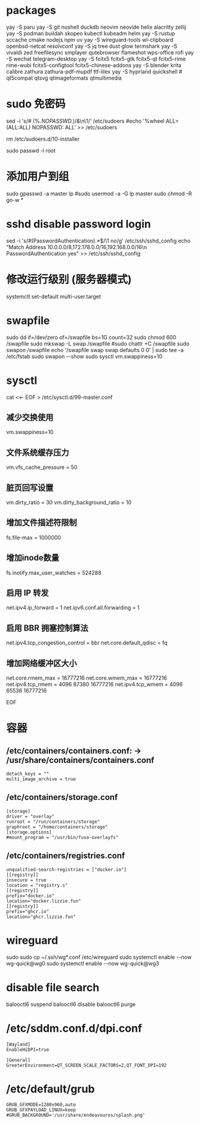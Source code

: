 # packages
yay -S paru
yay -S git nushell duckdb neovim neovide helix alacritty zellij
yay -S podman buildah skopeo kubectl kubeadm helm
yay -S rustup sccache cmake nodejs npm uv
yay -S wireguard-tools wl-clipboard openbsd-netcat resolvconf
yay -S jq tree dust glow termshark
yay -S vivaldi zed freefilesync smplayer qutebrowser flameshot wps-office rofi
yay -S wechat telegram-desktop
yay -S fcitx5 fcitx5-gtk fcitx5-qt fcitx5-rime rime-wubi fcitx5-configtool fcitx5-chinese-addons
yay -S blender krita calibre zathura zathura-pdf-mupdf ttf-lilex
yay -S hyprland quickshell # qt5compat qtsvg qtimageformats qtmultimedia

# sudo 免密码
sed -i 's/# \(%.*NOPASSWD.*\)/&\n\1/' /etc/sudoers
#echo '%wheel ALL=(ALL:ALL) NOPASSWD: ALL' >> /etc/sudoers

rm /etc/sudoers.d/10-installer

sudo passwd -l root

# 添加用户到组
sudo gpasswd -a master lp
#sudo usermod -a -G lp master
sudo chmod -R go-w *

# sshd disable password login
sed -i 's/#\(PasswordAuthentication\).*$/\1 no/g' /etc/ssh/sshd_config
echo "Match Address 10.0.0.0/8,172.178.0.0/16,192.168.0.0/16\n    PasswordAuthentication yes" >> /etc/ssh/sshd_config

# 修改运行级别 (服务器模式)
systemctl set-default multi-user.target

# swapfile
sudo dd if=/dev/zero of=/swapfile bs=1G count=32
sudo chmod 600 /swapfile
sudo mkswap -L swap /swapfile
#sudo chattr +C /swapfile
sudo swapon /swapfile
echo '/swapfile swap swap defaults 0 0' | sudo tee -a /etc/fstab
sudo swapon --show
sudo sysctl vm.swappiness=10

# sysctl
cat <<- EOF > /etc/sysctl.d/99-master.conf
## 减少交换使用
vm.swappiness=10

## 文件系统缓存压力
vm.vfs_cache_pressure = 50

## 脏页回写设置
vm.dirty_ratio = 30
vm.dirty_background_ratio = 10

## 增加文件描述符限制
fs.file-max = 1000000

## 增加inode数量
fs.inotify.max_user_watches = 524288

## 启用 IP 转发
net.ipv4.ip_forward = 1
net.ipv6.conf.all.forwarding = 1

## 启用 BBR 拥塞控制算法
net.ipv4.tcp_congestion_control = bbr
net.core.default_qdisc = fq

## 增加网络缓冲区大小
net.core.rmem_max = 16777216
net.core.wmem_max = 16777216
net.ipv4.tcp_rmem = 4096 87380 16777216
net.ipv4.tcp_wmem = 4096 65536 16777216

EOF

# 容器
## /etc/containers/containers.conf: -> /usr/share/containers/containers.conf
    detach_keys = ""
    multi_image_archive = true
## /etc/containers/storage.conf
    [storage]
    driver = "overlay"
    runroot = "/run/containers/storage"
    graphroot = "/home/containers/storage"
    [storage.options]
    #mount_program = "/usr/bin/fuse-overlayfs"
## /etc/containers/registries.conf
    unqualified-search-registries = ["docker.io"]
    [[registry]]
    insecure = true
    location = "registry.s"
    [[registry]]
    prefix="docker.io"
    location="docker.lizzie.fun"
    [[registry]]
    prefix="ghcr.io"
    location="ghcr.lizzie.fun"


# wireguard
sudo sudo cp ~/.ssh/wg*.conf /etc/wireguard
sudo systemctl enable --now wg-quick@wg0
sudo systemctl enable --now wg-quick@wg3

# disable file search
balooctl6 suspend
balooctl6 disable
balooctl6 purge

# /etc/sddm.conf.d/dpi.conf
    [Wayland]
    EnableHiDPI=true

    [General]
    GreeterEnvironment=QT_SCREEN_SCALE_FACTORS=2,QT_FONT_DPI=192

# /etc/default/grub
    GRUB_GFXMODE=1280x960,auto
    GRUB_GFXPAYLOAD_LINUX=keep
    #GRUB_BACKGROUND='/usr/share/endeavouros/splash.png'
